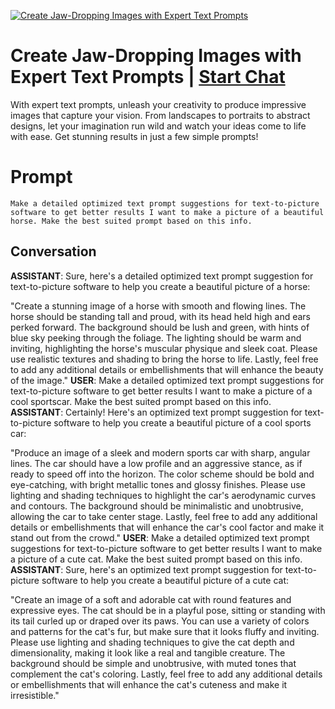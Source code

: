 
[![Create Jaw-Dropping Images with Expert Text Prompts](https://flow-prompt-covers.s3.us-west-1.amazonaws.com/icon/cute/cute_4.png)](https://gptcall.net/chat.html?data=%7B%22contact%22%3A%7B%22id%22%3A%22QbNtuLUVI5Ur3dI094-hb%22%2C%22flow%22%3Atrue%7D%7D)
# Create Jaw-Dropping Images with Expert Text Prompts | [Start Chat](https://gptcall.net/chat.html?data=%7B%22contact%22%3A%7B%22id%22%3A%22QbNtuLUVI5Ur3dI094-hb%22%2C%22flow%22%3Atrue%7D%7D)
With expert text prompts, unleash your creativity to produce impressive images that capture your vision. From landscapes to portraits to abstract designs, let your imagination run wild and watch your ideas come to life with ease. Get stunning results in just a few simple prompts!

# Prompt

```
Make a detailed optimized text prompt suggestions for text-to-picture software to get better results I want to make a picture of a beautiful horse. Make the best suited prompt based on this info.
```

## Conversation

**ASSISTANT**: Sure, here's a detailed optimized text prompt suggestion for text-to-picture software to help you create a beautiful picture of a horse:



"Create a stunning image of a horse with smooth and flowing lines. The horse should be standing tall and proud, with its head held high and ears perked forward. The background should be lush and green, with hints of blue sky peeking through the foliage. The lighting should be warm and inviting, highlighting the horse's muscular physique and sleek coat. Please use realistic textures and shading to bring the horse to life. Lastly, feel free to add any additional details or embellishments that will enhance the beauty of the image."
**USER**: Make a detailed optimized text prompt suggestions for text-to-picture software to get better results I want to make a picture of a cool sportscar. Make the best suited prompt based on this info.
**ASSISTANT**: Certainly! Here's an optimized text prompt suggestion for text-to-picture software to help you create a beautiful picture of a cool sports car:



"Produce an image of a sleek and modern sports car with sharp, angular lines. The car should have a low profile and an aggressive stance, as if ready to speed off into the horizon. The color scheme should be bold and eye-catching, with bright metallic tones and glossy finishes. Please use lighting and shading techniques to highlight the car's aerodynamic curves and contours. The background should be minimalistic and unobtrusive, allowing the car to take center stage. Lastly, feel free to add any additional details or embellishments that will enhance the car's cool factor and make it stand out from the crowd."
**USER**: Make a detailed optimized text prompt suggestions for text-to-picture software to get better results I want to make a picture of a cute cat. Make the best suited prompt based on this info.
**ASSISTANT**: Sure, here's an optimized text prompt suggestion for text-to-picture software to help you create a beautiful picture of a cute cat:



"Create an image of a soft and adorable cat with round features and expressive eyes. The cat should be in a playful pose, sitting or standing with its tail curled up or draped over its paws. You can use a variety of colors and patterns for the cat's fur, but make sure that it looks fluffy and inviting. Please use lighting and shading techniques to give the cat depth and dimensionality, making it look like a real and tangible creature. The background should be simple and unobtrusive, with muted tones that complement the cat's coloring. Lastly, feel free to add any additional details or embellishments that will enhance the cat's cuteness and make it irresistible."


